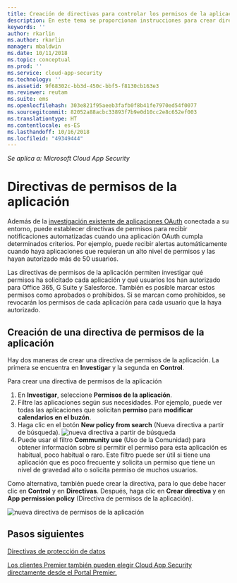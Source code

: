```yaml
---
title: Creación de directivas para controlar los permisos de la aplicación en Cloud App Security | Microsoft Docs
description: En este tema se proporcionan instrucciones para crear directivas de permisos de la aplicación y trabajar con ellas en Microsoft Cloud App Security.
keywords: ''
author: rkarlin
ms.author: rkarlin
manager: mbaldwin
ms.date: 10/11/2018
ms.topic: conceptual
ms.prod: ''
ms.service: cloud-app-security
ms.technology: ''
ms.assetid: 9f68302c-bb3d-450c-bbf5-f8130cb163e3
ms.reviewer: reutam
ms.suite: ems
ms.openlocfilehash: 303e821f95aeeb3fafb0f8b41fe7970ed54f0077
ms.sourcegitcommit: 82052a88acbc33893f7b9e0d10cc2e8c652ef003
ms.translationtype: HT
ms.contentlocale: es-ES
ms.lasthandoff: 10/16/2018
ms.locfileid: "49349444"
---
```

*Se aplica a: Microsoft Cloud App Security*


# <a name="app-permission-policies"></a>Directivas de permisos de la aplicación

Además de la [investigación existente de aplicaciones OAuth](manage-app-permissions.md) conectada a su entorno, puede establecer directivas de permisos para recibir notificaciones automatizadas cuando una aplicación OAuth cumpla determinados criterios. Por ejemplo, puede recibir alertas automáticamente cuando haya aplicaciones que requieran un alto nivel de permisos y las hayan autorizado más de 50 usuarios. 

Las directivas de permisos de la aplicación permiten investigar qué permisos ha solicitado cada aplicación y qué usuarios los han autorizado para Office 365, G Suite y Salesforce. También es posible marcar estos permisos como aprobados o prohibidos. Si se marcan como prohibidos, se revocarán los permisos de cada aplicación para cada usuario que la haya autorizado. 

## <a name="create-a-new-app-permission-policy"></a>Creación de una directiva de permisos de la aplicación
Hay dos maneras de crear una directiva de permisos de la aplicación. La primera se encuentra en **Investigar** y la segunda en **Control**. 

Para crear una directiva de permisos de la aplicación

1. En **Investigar**, seleccione **Permisos de la aplicación**.
2. Filtre las aplicaciones según sus necesidades. Por ejemplo, puede ver todas las aplicaciones que solicitan **permiso** para **modificar calendarios en el buzón**.
3. Haga clic en el botón **New policy from search** (Nueva directiva a partir de búsqueda). 
    ![nueva directiva a partir de búsqueda](./media/app-permissions-filter.png)
4. Puede usar el filtro **Community use** (Uso de la Comunidad) para obtener información sobre si permitir el permiso para esta aplicación es habitual, poco habitual o raro. Este filtro puede ser útil si tiene una aplicación que es poco frecuente y solicita un permiso que tiene un nivel de gravedad alto o solicita permiso de muchos usuarios. 

Como alternativa, también puede crear la directiva, para lo que debe hacer clic en **Control** y en **Directivas**. Después, haga clic en **Crear directiva** y en **App permission policy** (Directiva de permisos de la aplicación).

  
   ![nueva directiva de permisos de la aplicación](./media/app-permissions-policy.png)



  ## <a name="next-steps"></a>Pasos siguientes 
  [Directivas de protección de datos](data-protection-policies.md)   

[Los clientes Premier también pueden elegir Cloud App Security directamente desde el Portal Premier.](https://premier.microsoft.com/)  
  
  